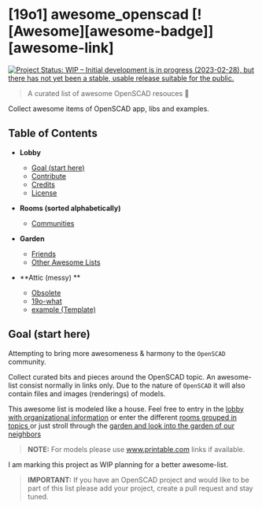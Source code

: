 # [19o1] awesome_openscad [![Awesome][awesome-badge]][awesome-link]

[![Project Status: WIP – Initial development is in progress (2023-02-28), but there has not yet been a stable, usable release suitable for the public.](https://www.repostatus.org/badges/latest/wip.svg)](https://www.repostatus.org/#wip)

> A curated list of awesome OpenSCAD resouces :tada:

Collect awesome items of OpenSCAD app, libs and examples.

## Table of Contents

- **Lobby**
  - [Goal (start here)](#goal)
  - [Contribute](./lobby/contribute.md)
  - [Credits](./lobby/credits.md)
  - [License](./lobby/copyright.md)

- **Rooms (sorted alphabetically)**
  - [Communities](./rooms/communities.md)

- **Garden**
  - [Friends](./garden/friends-of-openscad.md)
  - [Other Awesome Lists](./garden/other-lists.md)

- **Attic (messy) **
  - [Obsolete](./attic/obsolete.md)
  - [19o-what](./attic/19o1_what.md)
  - [example (Template)](./attic/example.md)



## Goal (start here)
Attempting to bring more awesomeness & harmony to the `OpenSCAD` community.

Collect curated bits and pieces around the OpenSCAD topic.
An awesome-list consist normally in links only. Due to the nature of `OpenSCAD` it will also contain files and images (renderings) of models.

This awesome list is modeled like a house. Feel free to entry in the [lobby with organizational information](./lobby/readme.adoc) or enter the different [rooms grouped in topics ](./rooms/readme.adoc) or just stroll through the [garden and look into the garden of our neighbors](./garden/readme.adoc)

> **NOTE:**
> For models please use www.printable.com links if available.

I am marking this project as WIP planning for a better awesome-list.


> **IMPORTANT:**
> If you have an OpenSCAD project and would like to be part of this list please
> add your project, create a pull request and stay tuned.
